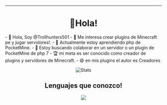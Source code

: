 <hr>
<h1 align="center"> 👋Hola!
</h1>
- 👋 Hola, Soy @Trollhunters501
- 👀 Me interesa crear plugins de Minecraft pe y jugar servidores!.
- 🌱 Actualmente estoy aprendiendo php de PocketMine.
- 💞️ Estoy buscando colaborar en un servidor o un plugin de PocketMine de php 7
- 🏆 mi meta es ser conocido como creador de plugins y servidores de Minecraft.
- 😄 en mis plugins el autor es Creadores
<div align="center"> 

![Stats](https://github-readme-stats.vercel.app/api?username=Trollhunters501&theme=vue-dark&show_icons=true&count_private=true&include_all_commits=true) 
<h2 align="center"> Lenguajes que conozco!
</h2>
<img src="https://img.shields.io/badge/PHP-777BB4?style=for-the-badge&logo=php&logoColor=white" />

<!---
Trollhunters501/Trollhunters501 su ✨ special ✨ repositorio because its `README.md` (this file) appears on your GitHub profile.
You can click the Preview link to take a look at your changes.
--->
